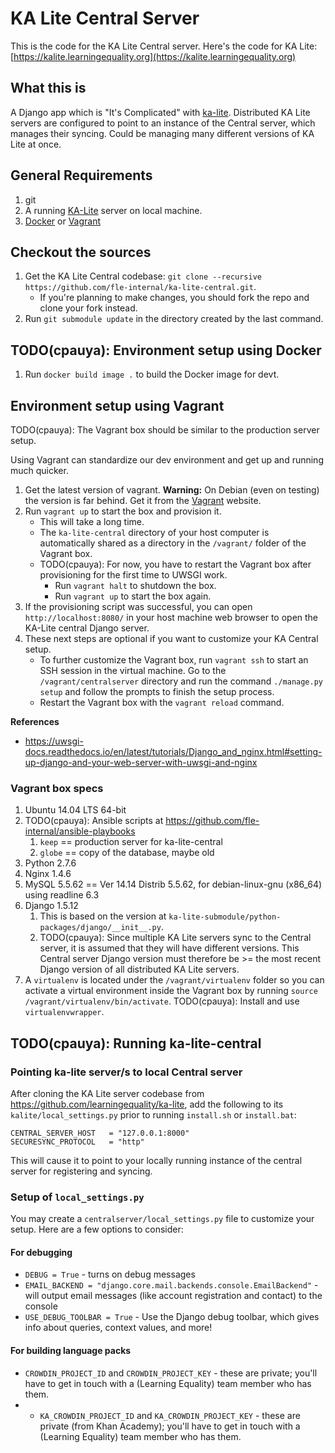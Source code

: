 # KA Lite Central Server

This is the code for the KA Lite Central server.  Here's the code for KA Lite: [https://kalite.learningequality.org](https://kalite.learningequality.org)


## What this is
  
A Django app which is "It's Complicated" with [ka-lite](https://github.com/learningequality/ka-lite.git).  Distributed KA Lite servers are configured to point to an instance of the Central server, which manages their syncing.  Could be managing many different versions of KA Lite at once.


## General Requirements

1. git
1. A running [KA-Lite](https://github.com/learningequality/ka-lite) server on local machine.
1. [Docker](https://www.docker.com/get-started) or [Vagrant](https://www.vagrantup.com)


## Checkout the sources

1. Get the KA Lite Central codebase: `git clone --recursive https://github.com/fle-internal/ka-lite-central.git`.
    * If you're planning to make changes, you should fork the repo and clone your fork instead.
2. Run `git submodule update` in the directory created by the last command.


## TODO(cpauya): Environment setup using Docker

1. Run `docker build image .` to build the Docker image for devt.


## Environment setup using Vagrant

TODO(cpauya): The Vagrant box should be similar to the production server setup.

Using Vagrant can standardize our dev environment and get up and running much quicker.

1. Get the latest version of vagrant. **Warning:** On Debian (even on testing) the version is far behind. Get it from the [Vagrant](https://www.vagrantup.com) website.
2. Run `vagrant up` to start the box and provision it.
    * This will take a long time.
    * The `ka-lite-central` directory of your host computer is automatically shared as a directory in the `/vagrant/` folder of the Vagrant box.
    * TODO(cpauya): For now, you have to restart the Vagrant box after provisioning for the first time to UWSGI work.
        * Run `vagrant halt` to shutdown the box.
        * Run `vagrant up` to start the box again.
3. If the provisioning script was successful, you can open `http://localhost:8080/` in your host machine web browser to open the KA-Lite central Django server.
4. These next steps are optional if you want to customize your KA Central setup.  
    * To further customize the Vagrant box, run `vagrant ssh` to start an SSH session in the virtual machine. Go to the `/vagrant/centralserver` directory and run the command `./manage.py setup` and follow the prompts to finish the setup process.
    * Restart the Vagrant box with the `vagrant reload` command.


**References**

* https://uwsgi-docs.readthedocs.io/en/latest/tutorials/Django_and_nginx.html#setting-up-django-and-your-web-server-with-uwsgi-and-nginx


### Vagrant box specs

1. Ubuntu 14.04 LTS 64-bit
1. TODO(cpauya): Ansible scripts at https://github.com/fle-internal/ansible-playbooks
    1. `keep` == production server for ka-lite-central
    1. `globe` == copy of the database, maybe old
1. Python 2.7.6
1. Nginx 1.4.6
1. MySQL 5.5.62 == Ver 14.14 Distrib 5.5.62, for debian-linux-gnu (x86_64) using readline 6.3
1. Django 1.5.12
    1. This is based on the version at `ka-lite-submodule/python-packages/django/__init__.py`.
    1. TODO(cpauya): Since multiple KA Lite servers sync to the Central server, it is assumed that they will have different versions.  This Central server Django version must therefore be >= the most recent Django version of all distributed KA Lite servers.
1. A `virtualenv` is located under the `/vagrant/virtualenv` folder so you can activate a virtual environment inside the Vagrant box by running `source /vagrant/virtualenv/bin/activate`.  TODO(cpauya): Install and use `virtualenvwrapper`.


<!-- 
### Environment setup using Virtualenv:

If you have no idea how to use Virtualenv, here's a primer as one reference [How to use Python Virtualenv](https://www.pythonforbeginners.com/basics/how-to-use-python-virtualenv).  The rest of the document assumes you already know how to use Virtualenv.

1. [install node](http://nodejs.org/download/) if you don't have it already.
2. install the requirements from ka-lite-submodule's `requirements.txt`
3. install requirements from `requirements.txt`
4. Get the codebase: `git clone --recursive https://github.com/fle-internal/ka-lite-central.git` (if you're planning to make changes, you should fork the repo and clone your fork instead)
5. Install the dependencies listed in `packages.json` with `sudo npm install`
    1. Also install them in the ka-lite-submodule: `cd ka-lite-submodule` and `npm install`
6. Install grunt: `sudo npm install -g grunt-cli`
7. Go into the centralserver directory: `cd centralserver`
8. Set up the server: `python manage.py setup --no-assessment-items`
6. Return to the root directory: 'cd ..'
7. Run grunt in the root directory: `grunt`
8. Run `node build.js` in the ka-lite-submodule to build js assets.
9. Return to the code directory: `cd centralserver`
10. Set up a custom `centralserver/local_settings.py` file (see below)
11. Run the server: `python manage.py runserver 0.0.0.0:8000`
 -->


## TODO(cpauya): Running ka-lite-central

### Pointing ka-lite server/s to local Central server

After cloning the KA Lite server codebase from https://github.com/learningequality/ka-lite, add the following to its `kalite/local_settings.py` prior to running `install.sh` or `install.bat`:
```
CENTRAL_SERVER_HOST   = "127.0.0.1:8000"
SECURESYNC_PROTOCOL   = "http"
```

This will cause it to point to your locally running instance of the central server for registering and syncing.

### Setup of `local_settings.py`

You may create a `centralserver/local_settings.py` file to customize your setup.  Here are a few options to consider:

#### For debugging

* `DEBUG = True` - turns on debug messages
* `EMAIL_BACKEND = "django.core.mail.backends.console.EmailBackend"` - will output email messages (like account registration and contact) to the console
* `USE_DEBUG_TOOLBAR = True` - Use the Django debug toolbar, which gives info about queries, context values, and more!

#### For building language packs
* `CROWDIN_PROJECT_ID` and `CROWDIN_PROJECT_KEY` - these are private; you'll have to get in touch with a (Learning Equality) team member who has them.
* * `KA_CROWDIN_PROJECT_ID` and `KA_CROWDIN_PROJECT_KEY` - these are private (from Khan Academy); you'll have to get in touch with a (Learning Equality) team member who has them.
